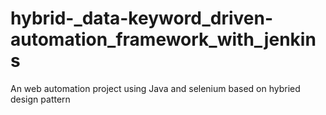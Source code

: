 # hybrid-_data-keyword_driven-automation_framework_with_jenkins
An web automation project using Java and selenium based on hybried design pattern
